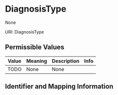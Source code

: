 # DiagnosisType

None

URI: DiagnosisType

## Permissible Values

| Value | Meaning | Description | Info |
| --- | --- | --- | --- |
| TODO | None | None | |


## Identifier and Mapping Information





